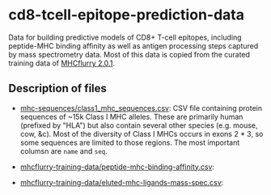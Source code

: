 # cd8-tcell-epitope-prediction-data

Data for building predictive models of CD8+ T-cell epitopes, including peptide-MHC binding affinity as well as antigen processing steps captured by mass spectrometry data. Most of this data is copied from the curated training data of [MHCflurry 2.0.1](https://github.com/openvax/mhcflurry). 

## Description of files

* [mhc-sequences/class1_mhc_sequences.csv](https://github.com/iskandr/cd8-tcell-epitope-prediction-data/raw/master/mhc-sequences/class1_mhc_sequences.csv): CSV file containing protein sequences of ~15k Class I MHC alleles. These are primarily human (prefixed by "HLA") but also contain several other species (e.g. mouse, cow, &c). Most of the diversity of Class I MHCs occurs in exons 2 * 3, so some sequences are limited to those regions. The most important columsn are `name` and `seq`. 

* [mhcflurry-training-data/peptide-mhc-binding-affinity.csv](https://github.com/iskandr/cd8-tcell-epitope-prediction-data/master/mhcflurry-training-data/peptide-mhc-binding-affinity.csv): 

* [mhcflurry-training-data/eluted-mhc-ligands-mass-spec.csv](https://github.com/iskandr/cd8-tcell-epitope-prediction-data/master/mhcflurry-training-data/eluted-mhc-ligands-mass-spec.csv): 
